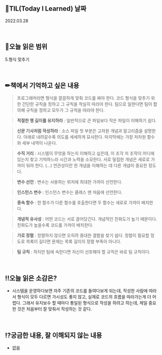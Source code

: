 ## 📆TIL(Today I Learned) 날짜
2022.03.28

<br />

## 📑오늘 읽은 범위
5.형식 맞추기

<br />

## ✏책에서 기억하고 싶은 내용
> 프로그래머라면 형식을 깔끔하게 맞춰 코드를 짜야 한다. 코드 형식을 맞추기 위한 간단한 규칙을 정하고 그 규칙을 착실히 따라야 한다. 팀으로 일한다면 팀이 합의해 규칙을 정하고 모두가 그 규칙을 따라야 한다.

> **적절한 행 길이를 유지하라** : 일반적으로 큰 파일보다 작은 파일이 이해하기 쉽다.

> **신문 기사처럼 작성하라** : 소스 파일 첫 부분은 고차원 개념과 알고리즘을 설명한다. 아래로 내려갈수록 의도를 세세하게 묘사한다. 마지막에는 가장 저차원 함수와 세부 내역이 나온다.

> **수직 거리** : 시스템이 무엇을 하는지 이해하고 싶은데, 이 조각 저 조작이 어디에 있는지 찾고 기억하느라 시간과 노력을 소모한다. 서로 밀접한 개념은 세로로 가까이 둬야 한다. (...) 연관성이란 한 개념을 이해하는 데 다른 개념이 중요한 정도다.

> **변수 선언** : 변수는 사용하는 위치에 최대한 가까이 선언한다.

> **인스턴스 변수** : 인스턴스 변수는 클래스 맨 처음에 선언한다.

> **종속 함수** : 한 함수가 다른 함수를 호출한다면 두 함수는 세로로 가까이 배치한다.

> **개념적 유사성** : 어떤 코드는 서로 끌어당긴다. 개념적인 친화도가 높기 때문이다. 친화도가 높을수록 코드를 가까이 배치한다.

> **가로 정렬** : 정렬하지 않으면 오히려 중대한 결함을 찾기 쉽다. 정렬이 필요할 정도로 목록이 길다면 문제는 목록 길이지 정렬 부족이 아니다.

> **팀 규칙** : 하지만 팀에 속한다면 자신이 선호해야 할 규칙은 바로 팀 규칙이다.

<br />

## ‼오늘 읽은 소감은?
- 시스템을 운영하다보면 자주 기존의 코드를 들여다보게 되는데, 작성한 사람에 따라서 형식이 모두 다르면 가시성도 좋지 않고, 실제로 코드의 흐름을 따라가는게 더 어렵다. 그래서 유지보수 할 때마다 통일된 형식으로 작성을 하려고 하는데, 제일 중요한 것은 처음부터 잘 맞춰서 작성하는 것 같다.

<br />

## ⁉궁금한 내용, 잘 이해되지 않는 내용
- 없음
